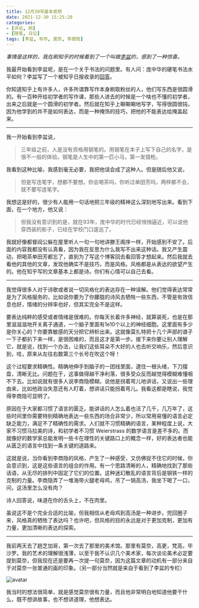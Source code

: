 ```yaml
---
title: 12月30号基本感想
date: 2021-12-30 15:25:20
categories: 
- [评论, 网]
- [随笔, 日记]
tags: [李盆, 写作, 莫奈, 李商隐]
---
```


*事情是这样的，我在刷知乎的时候看到了一个叫做[李盆](https://www.zhihu.com/people/li-pen)的，感到了一种惊喜。*

我最开始看到李盆呢，是在一个关于书法的问题里。有人问：庞中华的硬笔书法水平如何？李盆写了一个被知乎日报收录的[回答](https://www.zhihu.com/question/26392574/answer/32660205)。

你知道知乎上有许多人，许多所谓靠写作本身刷取粉丝的人，他们写东西是很圆滑的。有一百种开给初学者的写作课，那些人进去的时候是一个啥也不懂的初学者，出来之后就是一个圆滑的初学者。然后就在知乎上唰唰唰地写字，写得很圆很钝，因为他学到的并不是如何表达，而是一种掩饰的技巧，把他的不能表达给掩盖起来。

<!--more-->

----

我一开始看到李盆说，

> 三年级之前，人是没有资格用钢笔的。用钢笔在本子上写下自己的名字，是很不一般的体验。钢笔是人生中的第一匹小马，第一发猎枪。

我看到这种比喻，我感到毫无必要，我把他误会成了这种人。但是随后他又说，

> 但是写连笔字，想都不要想。你会喝茶吗，你听过单田芳吗，两样都不会，就不要写连笔字。

我想这是好的，很少有人能用一句话地把三年级的精神这么深刻地写出来。看到下面，在一个地方，他又说：

> 但我没有意识到的是，就在93年，庞中华的时代已经悄悄逼近，可以说他穿西装的影子，已经在学校门口逡巡了。

我就好像都督阎公躲在屋里听人一句一句地讲滕王阁序一样，开始感到不安了。后面的内容我都没有认真看，因为我在反思为什么我写不出来这种话。我又产生震动，把喝茶单田芳都忘了，直到为了写这个博客回去看回答才想起来。然后我就去看他的其他的文章，发现他确实不是技巧，而是风格。风格都是从表达的欲望产生的。他在知乎写的文章基本上都是诗。你们有心情可以自己去看。

----

我觉得很多人对于诗歌或者说一切风格化的表达存在一种误解。他们觉得表达常常是为了风格服务的，比如说你要为了你朦胧的诗风去牺牲一些东西，不管是有效信息也好，情绪的分辨率也好，但其实完全不是这样。

要表达纯粹的感受或者情绪是很难的。你每天长着许多神经，就算装死，也是在那里滋滋滋地开关离子通道，一个脑子里面有1e10个以上的神经细胞。这里面有多少是你关心的？你要靠敏感的天分把它辨析出来。这就像莫扎特把十几个声部的谱子一下子都扒下来一样，是很困难的，而且这才是第一步。接下来你要让别人理解它，就是说，找到一个办法，让我们这些耳朵不大好的人也去听交响乐，然后意识到，哇，原来从左往右数第三个长号在吹这个呀！

这个过程要求精确性。精确地伸手到脑子的一团线里面，逮住一根头绪，下刀摆盘，清晰无比。问题在于，这事做得越干净利落，很多受众反而越觉得模糊难懂咽不下去。比如说就有很多人说李商隐模糊，说他是拐着弯儿地讲话，又说出一些理由来，比如他政治失意还有人盯着，想讲话只能拐着弯儿。我看这都是瞎说，我觉得李商隐可显明了。

原因在于大家都习惯了语言的匮乏。能讲话的人怎么着也活了几千，几万年了，这些时间里你需要特别精确地表达一些东西的场合非常少，所以常用易懂的语言必定缺乏能力，满足不了精确性的需求。人们就不习惯精确的语言，某种程度上说，大家不习惯马拉美的诗，和初学者不习惯 Weierstrass 的数学语言是差不多的。而就像好的数学家总能发明一些卡在理性的关键路口上的概念一样，好的表达者也能从匮乏的语言中找到一条关键的道路来。

这就是说，当你看到李商隐的风格，产生了一种感受，又仿佛捉不住它的时候，你会意识到，这是这些语言的组合的作用。有一个思路清晰的人，精确地找到了那些话语，从无尽的排列中固定了它们的位置。这种迷幻散乱的语言背后是钢铁一样的克制的力量。李商隐弄了一堆海带火腿老母鸡，吊了一锅高汤，我坐下喝了一口，问，这汤里怎么没有肉？

诗人回答说，味道在你的舌头上，不在肉里。

虽说这不是个完全合适的比喻，但我相信从老母鸡到高汤是一种进步。兜回圈子来，风格真的牺牲了表达吗？也许吧，但风格的目的永远是对于更加克制，更加有力量，更加清晰的表达的探索。

----

我前两天去了趟芝加哥，第一次去了那里的美术馆。那里有莫奈，高更，梵高，毕沙罗。我的艺术的理解很浅薄，以至于我不认识几个美术家，每次谈论美术必定要提到莫奈，但我现在还是要再一次提一句莫奈，因为这篇文章的动机有一部分来自于对莫奈一张普通的画的印象。（另一部分当然就是来自于看到了李盆的专栏）

![avatar](https://github.com/skhlnt/skhlnt.github.io/blob/hexo/source/_posts/2021-12-20/monet.jpg?raw=true)

我当时的想法很简单，就是感觉莫奈很有力量，而且他非常明白地知道他要干什么，既不想讲故事，也不想讲道理，他想表达。
